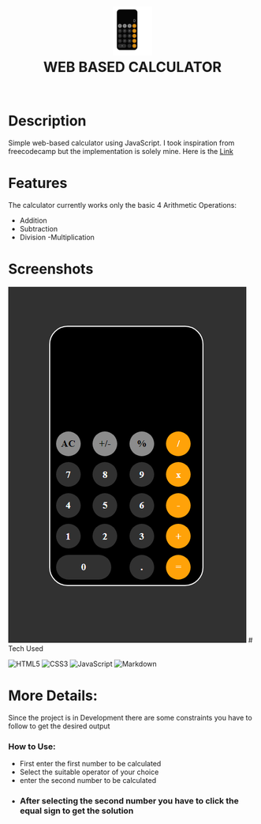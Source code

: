 <div align="center">
      <h1> <img src="img\logo.png" width="80px"><br/>WEB BASED CALCULATOR </h1>
     </div>
<p align="center"> <a href="https://voidrak.github.io/" target="_blank"><img alt="" src="https://img.shields.io/badge/Website-EA4C89?style=normal&logo=dribbble&logoColor=white" style="vertical-align:center" /></a> <a href="https://twitter.com/home" target="_blank"><img alt="" src="https://img.shields.io/badge/Twitter-1DA1F2?style=normal&logo=twitter&logoColor=white" style="vertical-align:center" /></a> <a href="https://www.instagram.com/" target="_blank"><img alt="" src="https://img.shields.io/badge/Instagram-E4405F?style=normal&logo=instagram&logoColor=white" style="vertical-align:center" /></a> <a href="https://www.linkedin.com/in/nahom-abraham-460656286}" target="_blank"><img alt="" src="https://img.shields.io/badge/LinkedIn-0077B5?style=normal&logo=linkedin&logoColor=white" style="vertical-align:center" /></a> </p>

# Description
Simple web-based calculator using JavaScript. I took inspiration from freecodecamp but the implementation is solely mine.
Here is the <a href="https://eclectic-kleicha-195b58.netlify.app" target="_blank">Link</a>

# Features
The calculator currently works only the basic 4 Arithmetic Operations: 
 - Addition
 - Subtraction
 - Division
 -Multiplication

  
# Screenshots
 <img src="img\Screenshot 2023-08-07 183358.png">
# Tech Used
 
![HTML5](https://img.shields.io/badge/html5-%23E34F26.svg?style=for-the-badge&logo=html5&logoColor=white) ![CSS3](https://img.shields.io/badge/css3-%231572B6.svg?style=for-the-badge&logo=css3&logoColor=white) ![JavaScript](https://img.shields.io/badge/javascript-%23323330.svg?style=for-the-badge&logo=javascript&logoColor=%23F7DF1E) ![Markdown](https://img.shields.io/badge/markdown-%23000000.svg?style=for-the-badge&logo=markdown&logoColor=white)
      
#  More Details:
Since the project is in Development there are some constraints you have to follow to get the desired output

###  How to Use:
- First enter the  first number to be calculated
- Select the  suitable operator of your  choice
- enter the  second number to be calculated
- ### After selecting the second  number you have to click the equal sign to get the solution 




    
